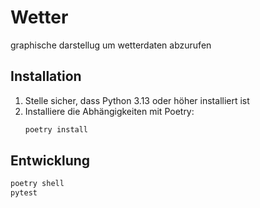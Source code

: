 # Wetter
graphische darstellug um wetterdaten abzurufen
## Installation
1. Stelle sicher, dass Python 3.13 oder höher installiert ist
2. Installiere die Abhängigkeiten mit Poetry:
   ```bash
   poetry install
   ```
  ## Entwicklung
  ```bash
  poetry shell
  pytest
  ```



